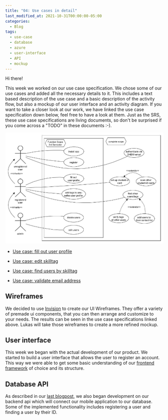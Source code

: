 ```yaml
---
title: "04: Use cases in detail"
last_modified_at: 2021-10-31T00:00:00-05:00
categories:
  - Blog
tags:
  - use-case
  - database
  - azure
  - user-interface
  - API
  - mockup
---
```


Hi there!

This week we worked on our use case specification. We chose some of our use cases and added all the necessary details to it. This includes a text based description of the use case and a basic description of the activity flow, but also a mockup of our user interface and an activity diagram. If you want to take a closer look at our work, we have linked the use case specification down below, feel free to have a look at them.
Just as the SRS, these use case specifications are living documents, so don't be surprised if you come across a "TODO" in these documents :-).

![Use-Case-Diagram](https://raw.githubusercontent.com/DHBW-Experts/documents/main/UseCases/UseCase-Diagram.jpg)

- [Use case: fill out user profile](https://github.com/DHBW-Experts/documents/blob/main/UseCases/use_case_Fill-out-user-profile.md)

- [Use case: edit skilltag](https://github.com/DHBW-Experts/documents/blob/main/UseCases/use_case_Edit-skilltag-in-user-profile.md)

- [Use case: find users by skilltag](https://github.com/DHBW-Experts/documents/blob/main/UseCases/use_case_Find-others-by-skilltags.md)

- [Use case: validate email address](https://github.com/DHBW-Experts/documents/blob/main/UseCases/use_case_Authenticate-Email.md)

## Wireframes

We decided to use [Invision](https://www.invisionapp.com/) to create our UI Wireframes. They offer a variety of premade ui components, that you can then arrange and customize to your needs.
The results can be seen in the use case specifications linked above.
Lukas will take those wireframes to create a more refined mockup.

## User interface

This week we began with the actual development of our product. We started to build a user interface that allows the user to register an account. This way we were able to get some basic understanding of our [frontend framework](https://ionicframework.com/) of choice and its structure.

## Database API

As described in our [last blogpost](https://dhbw-experts.github.io/blog/03/), we also began development on our backend api which will connect our mobile application to our database. Some of the implemented functionality includes registering a user and finding a user by their ID.
